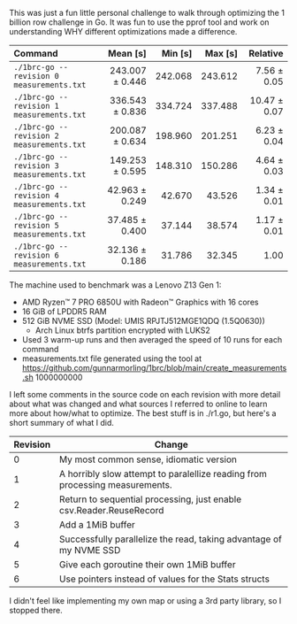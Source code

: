 This was just a fun little personal challenge to walk through optimizing the 1
billion row challenge in Go. It was fun to use the pprof tool and work on
understanding WHY different optimizations made a difference.


| Command | Mean [s] | Min [s] | Max [s] | Relative |
|:---|---:|---:|---:|---:|
| `./1brc-go --revision 0 measurements.txt` | 243.007 ± 0.446 | 242.068 | 243.612 | 7.56 ± 0.05 |
| `./1brc-go --revision 1 measurements.txt` | 336.543 ± 0.836 | 334.724 | 337.488 | 10.47 ± 0.07 |
| `./1brc-go --revision 2 measurements.txt` | 200.087 ± 0.634 | 198.960 | 201.251 | 6.23 ± 0.04 |
| `./1brc-go --revision 3 measurements.txt` | 149.253 ± 0.595 | 148.310 | 150.286 | 4.64 ± 0.03 |
| `./1brc-go --revision 4 measurements.txt` | 42.963 ± 0.249 | 42.670 | 43.526 | 1.34 ± 0.01 |
| `./1brc-go --revision 5 measurements.txt` | 37.485 ± 0.400 | 37.144 | 38.574 | 1.17 ± 0.01 |
| `./1brc-go --revision 6 measurements.txt` | 32.136 ± 0.186 | 31.786 | 32.345 | 1.00 |

The machine used to benchmark was a Lenovo Z13 Gen 1:

* AMD Ryzen™ 7 PRO 6850U with Radeon™ Graphics with 16 cores
* 16 GiB of LPDDR5 RAM
* 512 GiB NVME SSD (Model: UMIS RPJTJ512MGE1QDQ (1.5Q0630))
  * Arch Linux btrfs partition encrypted with LUKS2
* Used 3 warm-up runs and then averaged the speed of 10 runs for each command
* measurements.txt file generated using the tool at
  https://github.com/gunnarmorling/1brc/blob/main/create_measurements.sh 1000000000

I left some comments in the source code on each revision with more detail about
what was changed and what sources I referred to online to learn more about
how/what to optimize. The best stuff is in ./r1.go, but here's a short summary
of what I did.

|Revision|Change|
|--------|------|
|0|My most common sense, idiomatic version|
|1|A horribly slow attempt to paralellize reading from processing measurements.|
|2|Return to sequential processing, just enable csv.Reader.ReuseRecord|
|3|Add a 1MiB buffer|
|4|Successfully parallelize the read, taking advantage of my NVME SSD|
|5|Give each goroutine their own 1MiB buffer|
|6|Use pointers instead of values for the Stats structs|

I didn't feel like implementing my own map or using a 3rd party library, so I
stopped there.

